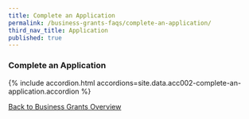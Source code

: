 ```yaml
---
title: Complete an Application
permalink: /business-grants-faqs/complete-an-application/
third_nav_title: Application
published: true
---
```


### Complete an Application

{% include accordion.html accordions=site.data.acc002-complete-an-application.accordion %}

[Back to Business Grants Overview](/business-grants-portal/)